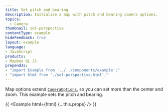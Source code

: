 ```yaml
---
title: Set pitch and bearing
description: Initialize a map with pitch and bearing camera options.
topics:
  - Camera
thumbnail: set-perspective
contentType: example
hideFeedback: true
layout: example
language:
- JavaScript
products:
- Mapbox GL JS
prependJs:
- "import Example from '../../components/example';"
- "import html from './set-perspective.html';"
---
```


Map options extend [`CameraOptions`](https://maplibre.org/maplibre-gl-js-docs/api/properties/#cameraoptions), so you can set more than the center and zoom. This example sets the pitch and bearing.

{{ <Example html={html} {...this.props} /> }}
